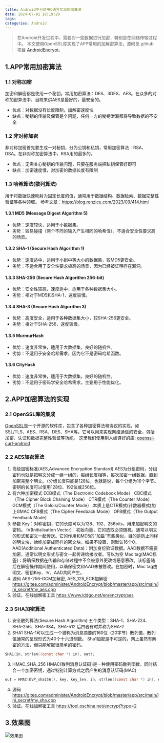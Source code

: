 ```yaml
---
title: Android平台使用C语言实现加密算法
date: 2024-07-01 18:19:20
tags: 
categories: Android
---
```


> 在Android开发过程中，需要对一些数据进行加密，特别是在网络传输过程中。
本文使用OpenSSL库实现了APP常用的加解密算法，源码见 github 项目 [AndroidEncrypt](https://github.com/yadiq/AndroidEncrypt)。


## 1.APP常用加密算法

### 1.1 对称加密 
加密和解密都是使用一个秘钥，常用加密算法：DES、3DES、AES。在众多的对称加密算法中，目前来讲AES是最好的，最安全的。
+ 优点：对数据没有长度限制，加解密速度快
+ 缺点：秘钥的传输及保管是个问题，任何一方的秘钥泄漏都将导致数据的不安全

### 1.2 非对称加密 
非对称加密首先要生成一对秘钥，分为公钥和私钥，常用加密算法：RSA、DSA。在非对称加密算法中，RSA用的最多的。
+ 优点：无需关心秘钥的传输问题，只要在服务端把私钥保管好即可
+ 缺点：加密速度慢，对加密的数据长度有限制

### 1.3 哈希算法(散列算法)

用于将数据快速映射为固定长度的值，通常用于数据结构、数据检索、数据完整性验证等各种领域。
参考文章：https://blog.renzicu.com/2023/09/414.html

#### 1.3.1 MD5 (Message Digest Algorithm 5)
+ 优势：速度较快，适用于小数据集。
+ 劣势：较易碰撞（两个不同的输入产生相同的哈希值），不适合安全性要求高的场景。
#### 1.3.2 SHA-1 (Secure Hash Algorithm 1)
+ 优势：速度适中，适用于小到中等大小的数据集，较MD5更安全。
+ 劣势：不适合用于安全性要求极高的场景，因为已经被证明存在漏洞。
#### 1.3.3 SHA-256 (Secure Hash Algorithm 256-bit)
+ 优势：安全性较高，速度适中，适用于各种数据集大小。
+ 劣势：相对于MD5和SHA-1，速度较慢。
#### 1.3.4 SHA-3 (Secure Hash Algorithm 3)
+ 优势：高度安全，适用于各种数据集大小，较SHA-256更安全。
+ 劣势：相对于SHA-256，速度较慢。
#### 1.3.5 MurmurHash
+ 优势：速度非常快，适用于大数据集，良好的随机性。
+ 劣势：不适用于安全哈希需求，因为它不是密码哈希函数。
#### 1.3.6 CityHash
+ 优势：速度非常快，适用于大数据集，良好的随机性。
+ 劣势：不适用于密码学安全哈希需求，主要用于性能优化。

## 2.APP加密算法的实现

### 2.1 OpenSSL库的集成

[OpenSSL](https://www.openssl.org/source/)是一个开源的软件库，包含了各种加密算法和协议的实现，如SSL/TLS、AES、RSA、DES、SHA等。它可以用来实现网络通信的安全，包括加密、认证和数据完整性验证等功能。
这里我们使用别人编译好的库: [openssl-curl-android](https://github.com/robertying/openssl-curl-android)

### 2.2 AES加密算法

1. 高级加密标准(AES,Advanced Encryption Standard)
AES为分组密码，分组密码也就是把明文分成一组一组的，每组长度相等，每次加密一组数据，直到加密完整个明文。（分组长度只能是128位，也就是说，每个分组为16个字节。密钥的长度可以使用128位、192位或256位。
2. 有六种加密模式
ECB模式（The Electronic Codebook Mode）
CBC模式（The Cipher Block Chaining Mode）
CTR模式（The Counter Mode）
GCM模式（The Galois/Counter Mode）,本质上是CTR模式(计数器模式)加上GMAC
CFB模式（The Cipher Feedback Mode）
OFB模式（The Output Feedback Mode）
3. 参数
Key：对称密钥，它的长度可以为128、192、256bits，用来加密明文的密码。
IV(Initialisation Vector)：初始向量，它的选取必须随机。通常以明文的形式和密文一起传送。它的作用和MD5的”加盐”有些类似，目的是防止同样的明文块，始终加密成同样的密文块。如果不设置，则默认16个0。
AAD(Additional Authenticated Data)：附加身份验证数据。AAD数据不需要加密，通常以明文形式与密文一起传递给接收者。可以为空
Mac tag(MAC标签)：将确保数据在传输和存储过程中不会被意外更改或恶意篡改。该标签随后在解密操作期间使用，以确保密文和AAD未被篡改。在加密时，Mac tag由明文、密钥Key、IV、AAD共同产生。
4. 源码
AES-256-GCM加解密, AES_128_ECB加解密
https://gitee.com/administer/AndroidEncrypt/blob/master/app/src/main/jni_secret/my_aes.cpp
5. 验证。在线加解密工具
https://www.lddgo.net/en/encrypt/aes

### 2.3 SHA加密算法

1. 安全散列算法(Secure Hash Algorithm)
五个类型：SHA-1、SHA-224、SHA-256、SHA-384，SHA-512
后四者有时并称为SHA-2
2. SHA1
SHA-1可以生成一个被称为消息摘要的160位（20字节）散列值，散列值通常的呈现形式为40个十六进制数。
Sha1加密是不可逆的，网上虽然有解密的方法，但只能解密很简单的密码。
```c
SHA1(in, strlen((const char *) in), out);
```
3. HMAC_SHA_256
HMAC(散列消息认证码)是一种使用密码散列函数，同时结合一个加密密钥，通过特别计算方式之后产生的消息认证码(MAC)
```c
out = HMAC(EVP_sha256(), key, key_len, in, strlen((const char *) in), out, &outLen);
```
4. 源码
https://gitee.com/administer/AndroidEncrypt/blob/master/app/src/main/jni_secret/my_sha.cpp
5. 验证。在线加解密工具
https://tool.oschina.net/encrypt?type=2

## 3.效果图

![效果图](/images/AndroidEncrypt.awebp)
